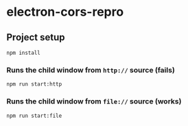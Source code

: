 # electron-cors-repro

## Project setup
```
npm install
```

### Runs the child window from `http://` source (fails)
```
npm run start:http
```

### Runs the child window from `file://` source (works)
```
npm run start:file
```
